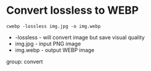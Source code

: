 # Convert lossless to WEBP

```nginx
cwebp -lossless img.jpg -o img.webp
```

- -lossless - will convert image but save visual quality
- img.jpg - input PNG image
- img.webp - output WEBP image

group: convert
